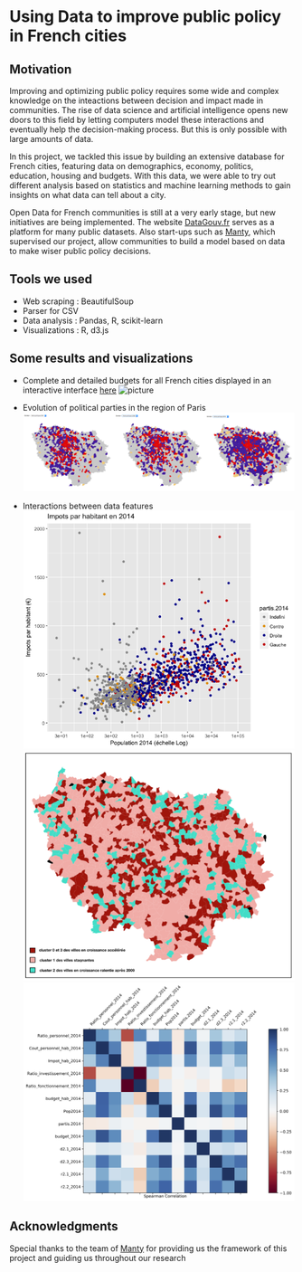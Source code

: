 # Using Data to improve public policy in French cities

## Motivation 

Improving and optimizing public policy requires some wide and complex knowledge on the inteactions between decision and impact made in communities. The rise of data science and artificial intelligence opens new doors to this field by letting computers model these interactions and eventually help the decision-making process. But this is only possible with large amounts of data. 

In this project, we tackled this issue by building an extensive database for French cities, featuring data on demographics, economy, politics, education, housing and budgets. With this data, we were able to try out different analysis based on statistics and machine learning methods to gain insights on what data can tell about a city. 

Open Data for French communities is still at a very early stage, but new initiatives are being implemented. The website [DataGouv.fr](https://www.data.gouv.fr/fr/) serves as a platform for many public datasets. Also start-ups such as [Manty](https://manty.eu), which supervised our project, allow communities to build a model based on data to make wiser public policy decisions.


## Tools we used

* Web scraping : BeautifulSoup
* Parser for CSV 
* Data analysis : Pandas, R, scikit-learn
* Visualizations : R, d3.js 


## Some results and visualizations

* Complete and detailed budgets for all French cities displayed in an interactive interface [here](http://bl.ocks.org/clementruin/a4a5a4cf782e923198fcbd76304301ec)
![picture](https://gist.githubusercontent.com/clementruin/a4a5a4cf782e923198fcbd76304301ec/raw/06866b71a597b6156a11981274d010ceaf166778/thumbnail.jpg)

* Evolution of political parties in the region of Paris
![picture](visu/political_evo.png)

* Interactions between data features
![picture](visu/impots.png)![picture](visu/demog.png)![picture](visu/correlation_matrix_spearman.png)


## Acknowledgments

Special thanks to the team of [Manty](https://manty.eu) for providing us the framework of this project and guiding us throughout our research
